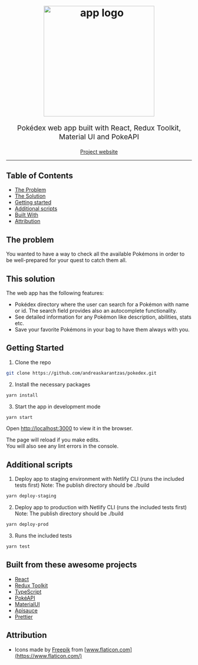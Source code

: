 <h1 align="center">
  <br>
  <img src="https://andreaskarantzas-pokedex.netlify.app/static/media/backpack.145da451.png" alt="app logo" title="app logo" width="300">
  <br>
</h1>
<p align="center" style="font-size: 1.2rem;">Pokédex web app built with React, Redux Toolkit, Material UI and PokeAPI</p>
<p align="center">
<a href="https://andreaskarantzas-pokedex.netlify.app/">Project website</a>
</p>
<hr />

## Table of Contents

- [The Problem](#the-problem)
- [The Solution](#this-solution)
- [Getting started](#getting-started)
- [Additional scripts](#additional-scripts)
- [Built With](#built-from-these-awesome-projects)
- [Attribution](#attribution)

## The problem

You wanted to have a way to check all the available Pokémons in order to be well-prepared for your quest
to catch them all.

## This solution

The web app has the following features:
- Pokédex directory where the user can search for a Pokémon with name or id. The search field provides
  also an autocomplete functionality.
- See detailed information for any Pokémon like description, abilities, stats etc.
- Save your favorite Pokémons in your bag to have them always with you.


## Getting Started

1. Clone the repo

```sh
git clone https://github.com/andreaskarantzas/pokedex.git
```

2. Install the necessary packages

```sh
yarn install
```

3. Start the app in development mode

```sh
yarn start
```

Open [http://localhost:3000](http://localhost:3000) to view it in the browser.

The page will reload if you make edits.\
You will also see any lint errors in the console.

## Additional scripts

1. Deploy app to staging environment with Netlify CLI (runs the included tests first)
   Note: The publish directory should be ./build
   
```sh
yarn deploy-staging
```

2. Deploy app to production with Netlify CLI (runs the included tests first)
   Note: The publish directory should be ./build

```sh
yarn deploy-prod
```

3. Runs the included tests

```sh
yarn test
```

## Built from these awesome projects

- [React](https://reactjs.org/)
- [Redux Toolkit](https://redux-toolkit.js.org/)
- [TypeScript](https://www.typescriptlang.org/)
- [PokéAPI](https://pokeapi.co/)
- [MaterialUI](https://material-ui.com/)
- [Apisauce](https://github.com/infinitered/apisauce)
- [Prettier](https://prettier.io/)

## Attribution

- Icons made by [Freepik](https://www.flaticon.com/authors/freepik) from [www.flaticon.com](https://www.flaticon.com/)
